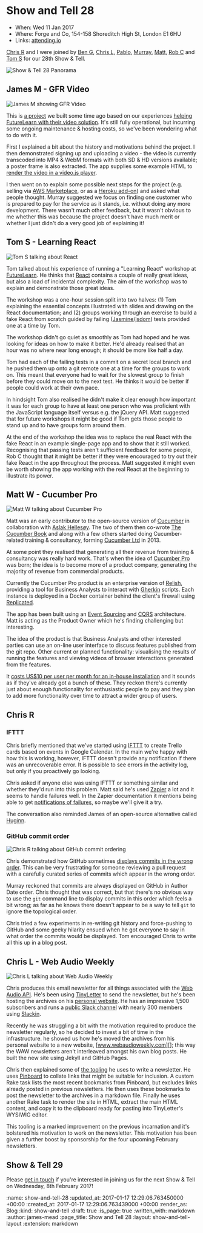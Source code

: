 Show and Tell 28
================

* When: Wed 11 Jan 2017
* Where: Forge and Co, 154-158 Shoreditch High St, London E1 6HU
* Links: [attending.io][attending-io-show-and-tell-28]

[Chris R][chris-roos] and I were joined by [Ben G][ben-griffiths], [Chris L][chris-lowis], [Pablo][pablo-manrubia], [Murray][murray-steele], [Matt][matt-wynne], [Rob C][rob-chatley] and [Tom S][tom-stuart] for our 28th Show & Tell.

![Show & Tell 28 Panorama](/images/blog/2017-01-14-show-and-tell-28-panorama.jpg)

[attending-io-show-and-tell-28]: https://attending.io/events/gfr-show-and-tell-28/
[chris-roos]: /chris-roos
[ben-griffiths]: https://twitter.com/beng
[chris-lowis]: http://blog.chrislowis.co.uk/
[pablo-manrubia]: http://pmanrubia.info/
[murray-steele]: https://twitter.com/hlame
[matt-wynne]: http://www.mattwynne.net/
[rob-chatley]: https://www.doc.ic.ac.uk/~rbc/
[tom-stuart]: http://codon.com/


## James M - GFR Video

![James M showing GFR Video](/images/blog/2017-01-14-show-and-tell-28-james-m-gfr-video.jpg)

This is [a project][gfr-video] we built some time ago based on our experiences [helping FutureLearn with their video solution][futurelearn-video]. It's still fully operational, but incurring some ongoing maintenance & hosting costs, so we've been wondering what to do with it.

First I explained a bit about the history and motivations behind the project. I then demonstrated signing up and uploading a video - the video is currently transcoded into MP4 & WebM formats with both SD & HD versions available; a poster frame is also extracted. The app supplies some example HTML to [render the video in a video.js player][gfr-video-test].

I then went on to explain some possible next steps for the project (e.g. selling via [AWS Marketplace][], or as a [Heroku add-on][]) and asked what people thought. Murray suggested we focus on finding one customer who is prepared to pay for the service as it stands, i.e. without doing any more development. There wasn't much other feedback, but it wasn't obvious to me whether this was because the project doesn't have much merit or whether I just didn't do a very good job of explaining it!

[gfr-video]: /gfr-video
[futurelearn-video]: /futurelearn-video
[gfr-video-test]: https://freerange.github.io/videos-test/
[AWS Marketplace]: https://aws.amazon.com/marketplace/
[Heroku add-on]: https://elements.heroku.com/addons


## Tom S - Learning React

![Tom S talking about React](/images/blog/2017-01-14-show-and-tell-28-tom-s-learning-react.jpg)

Tom talked about his experience of running a "Learning React" workshop at [FutureLearn][]. He thinks that [React][] contains a couple of really great ideas, but also a load of incidental complexity. The aim of the workshop was to explain and demonstrate those great ideas.

The workshop was a one-hour session split into two halves: (1) Tom explaining the essential concepts illustrated with slides and drawing on the React documentation; and (2) groups working through an exercise to build a fake React from scratch guided by failing ([Jasmine][]/[jsdom][]) tests provided one at a time by Tom.

The workshop didn't go quiet as smoothly as Tom had hoped and he was looking for ideas on how to make it better. He'd already realised that an hour was no where near long enough; it should be more like half a day.

Tom had each of the failing tests in a commit on a secret local branch and he pushed them up onto a git remote one at a time for the groups to work on. This meant that everyone had to wait for the slowest group to finish before they could move on to the next test. He thinks it would be better if people could work at their own pace.

In hindsight Tom also realised he didn't make it clear enough how important it was for each group to have at least one person who was proficient with the JavaScript language itself versus e.g. the jQuery API. Matt suggested that for future workshops it might be good if Tom gets those people to stand up and to have groups form around them.

At the end of the workshop the idea was to replace the real React with the fake React in an example single-page app and to show that it still worked. Recognising that passing tests aren't sufficient feedback for some people, Rob C thought that it might be better if they were encouraged to try out their fake React in the app throughout the process. Matt suggested it might even be worth showing the app working with the real React at the beginning to illustrate its power.

[React]: https://facebook.github.io/react/
[FutureLearn]: https://www.futurelearn.com/
[Jasmine]: https://jasmine.github.io/
[jsdom]: https://github.com/tmpvar/jsdom


## Matt W - Cucumber Pro

![Matt W talking about Cucumber Pro](/images/blog/2017-01-14-show-and-tell-28-matt-w-talking-about-cucumber-pro.jpg)

Matt was an early contributor to the open-source version of [Cucumber][] in collaboration with [Aslak Hellesøy][]. The two of them then co-wrote [The Cucumber Book][] and along with a few others started doing Cucumber-related training & consultancy, forming [Cucumber Ltd][] in 2013.

At some point they realised that generating all their revenue from training & consultancy was really hard work. That's when the idea of [Cucumber Pro][] was born; the idea is to become more of a product company, generating the majority of revenue from commercial products.

Currently the Cucumber Pro product is an enterprise version of [Relish][], providing a tool for Business Analysts to interact with [Gherkin][] scripts. Each instance is deployed in a Docker container behind the client's firewall using [Replicated][].

The app has been built using an [Event Sourcing][] and [CQRS][] architecture. Matt is acting as the Product Owner which he's finding challenging but interesting.

The idea of the product is that Business Analysts and other interested parties can use an on-line user interface to discuss features published from the git repo. Other current or planned functionality: visualising the results of running the features and viewing videos of browser interactions generated from the features.

It [costs US$10 per user per month for an in-house installation][cucumber-pro-eap] and it sounds as if they've already got a bunch of these. They reckon there's currently just about enough functionality for enthusiastic people to pay and they plan to add more functionality over time to attract a wider group of users.

[Cucumber]: https://cucumber.io
[Aslak Hellesøy]: http://aslakhellesoy.com/
[The Cucumber Book]: https://pragprog.com/book/hwcuc/the-cucumber-book
[Cucumber Ltd]: https://beta.companieshouse.gov.uk/company/SC456793
[Cucumber Pro]: https://cucumber.io/pro
[Relish]: https://www.relishapp.com/
[Gherkin]: https://github.com/cucumber/cucumber/wiki/Gherkin
[Replicated]: https://www.replicated.com/
[Event Sourcing]: https://martinfowler.com/eaaDev/EventSourcing.html
[CQRS]: https://martinfowler.com/bliki/CQRS.html
[cucumber-pro-eap]: https://app.cucumber.pro/projects/cucumber-pro/documents/master/features/eap.md

## Chris R

### IFTTT

Chris briefly mentioned that we've started using [IFTTT][] to create Trello cards based on events in Google Calendar. In the main we're happy with how this is working, however, IFTTT doesn't provide any notification if there was an unrecoverable error. It is possible to see errors in the activity log, but only if you proactively go looking.

Chris asked if anyone else was using IFTTT or something similar and whether they'd run into this problem. Matt said he's used [Zapier][] a lot and it seems to handle failures well. In the Zapier documentation it mentions being able to get [notifications of failures][zapier-email-settings], so maybe we'll give it a try.

The conversation also reminded James of an open-source alternative called [Huginn][].

[IFTTT]: https://ifttt.com
[Zapier]: https://zapier.com/
[zapier-email-settings]: https://zapier.com/help/settings/#email-settings
[Huginn]: https://github.com/cantino/huginn


### GitHub commit order

![Chris R talking about GitHub commit ordering](/images/blog/2017-01-14-show-and-tell-28-chris-r-talking-about-github-commit-ordering.jpg)

Chris demonstrated how GitHub sometimes [displays commits in the wrong order][github-wrong-order]. This can be very frustrating for someone reviewing a pull request with a carefully curated series of commits which appear in the wrong order.

Murray reckoned that commits are always displayed on GitHub in Author Date order. Chris thought that was correct, but that there's no obvious way to use the `git` command line to display commits in this order which feels a bit wrong; as far as he knows there doesn't appear to be a way to tell `git` to ignore the topological order.

Chris tried a few experiments in re-writing git history and force-pushing to GitHub and some geeky hilarity ensued when he got everyone to say in what order the commits would be displayed. Tom encouraged Chris to write all this up in a blog post.

[github-wrong-order]: https://help.github.com/articles/why-are-my-commits-in-the-wrong-order/


## Chris L - Web Audio Weekly

![Chris L talking about Web Audio Weekly](/images/blog/2017-01-14-show-and-tell-28-chris-l-talking-about-web-audio-weekly.jpg)

Chris produces this email newsletter for all things associated with the [Web Audio API][]. He's been using [TinyLetter][] to send the newsletter, but he's been hosting the archives on his [personal website][chris-lowis]. He has an impressive 1,500 subscribers and runs a [public Slack channel][web-audio-slack] with nearly 300 members using [Slackin][].

Recently he was struggling a bit with the motivation required to produce the newsletter regularly, so he decided to invest a bit of time in the infrastructure. he showed us how he's moved the archives from his personal website to a new website, [www.webaudioweekly.com][]; this way the WAW newsletters aren't interleaved amongst his own blog posts. He built the new site using Jekyll and GitHub Pages.

Chris then explained some of [the tooling][waw-rakefile] he uses to write a newsletter. He uses [Pinboard][] to collate links that might be suitable for inclusion. A custom Rake task lists the most recent bookmarks from Pinboard, but excludes links already posted in previous newsletters. He then uses these bookmarks to post the newsletter to the archives in a markdown file. Finally he uses another Rake task to render the site in HTML, extract the main HTML content, and copy it to the clipboard ready for pasting into TinyLetter's WYSIWIG editor.

This tooling is a marked improvement on the previous incarnation and it's bolstered his motivation to work on the newsletter. This motivation has been given a further boost by sponsorship for the four upcoming February newsletters.

[Web Audio API]: https://www.w3.org/TR/webaudio/
[TinyLetter]: https://tinyletter.com/
[www.webaudioweekly.com]: http://www.webaudioweekly.com/
[web-audio-slack]: https://web-audio-slackin.herokuapp.com
[Slackin]: https://github.com/rauchg/slackin
[Pinboard]: https://pinboard.in/
[waw-rakefile]: https://github.com/chrislo/webaudioweekly/blob/master/Rakefile


## Show & Tell 29

Please [get in touch][contact] if you're interested in joining us for the next Show & Tell on Wednesday, 8th February 2017!

[contact]: /contact

:name: show-and-tell-28
:updated_at: 2017-01-17 12:29:06.763450000 +00:00
:created_at: 2017-01-17 12:29:06.763439000 +00:00
:render_as: Blog
:kind: show-and-tell
:draft: true
:is_page: true
:written_with: markdown
:author: james-mead
:page_title: Show and Tell 28
:layout: show-and-tell-layout
:extension: markdown

